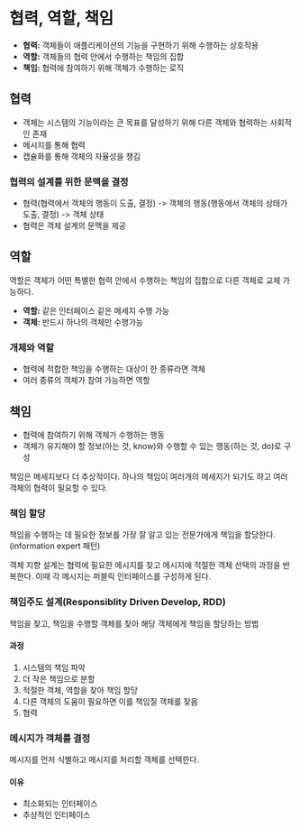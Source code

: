 # 협력, 역할, 책임

- **협력:** 객체들이 애플리케이션의 기능을 구현하기 위해 수행하는 상호작용
- **역할:** 객체들의 협력 안에서 수행하는 책임의 집합
- **책임:** 협력에 참여하기 위해 객체가 수행하는 로직

## 협력

- 객체는 시스템의 기능이라는 큰 목표를 달성하기 위해 다른 객체와 협력하는 사회적인 존재
- 메시지를 통해 협력
- 캡슐화를 통해 객체의 자율성을 챙김

### 협력의 설계를 위한 문맥을 결정

- 협력(협력에서 객체의 행동이 도출, 결정) -> 객체의 행동(행동에서 객체의 상태가 도출, 결정) -> 객체 상태
- 협력은 객체 설계의 문맥을 제공

## 역할

역할은 객체가 어떤 특별한 협력 안에서 수행하는 책임의 집합으로 다른 객체로 교체 가능하다.

- **역할:** 같은 인터페이스 같은 메세지 수행 가능
- **객체:** 반드시 하나의 객체만 수행가능

### 개체와 역할

- 협력에 적합한 책임을 수행하는 대상이 한 종류라면 객체
- 여러 종류의 객체가 참여 가능하면 역할

## 책임

- 협력에 참여하기 위해 객체가 수행하는 행동
- 객체가 유지해야 할 정보(아는 것, know)와 수행할 수 있는 행동(하는 것, do)로 구성

책임은 메세지보다 더 추상적이다. 하나의 책임이 여러개의 메세지가 되기도 하고 여러 객체의 협력이 필요할 수 있다.

### 책임 할당

책임을 수행하는 데 필요한 정보를 가장 잘 알고 있는 전문가에게 책임을 할당한다. (information expert 패턴)

객체 지향 설계는 협력에 필요한 메시지를 찾고 메시지에 적절한 객체 선택의 과정을 반복한다. 이때 각 메시지는 퍼블릭 인터페이스를 구성하게 된다.

### 책임주도 설계(Responsiblity Driven Develop, RDD)

책임을 찾고, 책임을 수행할 객체를 찾아 해당 객체에게 책임을 할당하는 방법

#### 과정

1. 시스템의 책임 파악
2. 더 작은 책임으로 분할
3. 적절한 객체, 역할을 찾아 책임 할당
4. 다른 객체의 도움이 필요하면 이를 책임질 객체를 찾음
5. 협력

### 메시지가 객체를 결정

메시지를 먼저 식별하고 메시지를 처리할 객체를 선택한다.

#### 이유

- 최소화되는 인터페이스
- 추상적인 인터페이스
